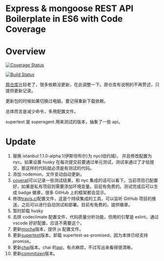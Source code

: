 # Express & mongoose REST API Boilerplate in ES6 with Code Coverage

# Overview

[![Coverage Status](https://coveralls.io/repos/github/soulsands/server_boilerplate/badge.svg?branch=master)](https://coveralls.io/github/soulsands/server_boilerplate?branch=master)

[![Build Status](https://travis-ci.com/soulsands/server_boilerplate.svg?branch=master)](https://travis-ci.com/soulsands/server_boilerplate)

[原仓库](https://github.com/kunalkapadia/express-mongoose-es6-rest-api)比较老了，很多依赖没更新，在此调整一下。原仓库有说明的不再赘述，只提供更新记录。

更新包的时候如果切换过电脑，要记得重新下载依赖。

总体而言是减少命令，多用配置文件。

supertest 是 superagent 用来测试的版本，抽象了一些 api。

# Update

1. 替换 istanbul:1.1.0-alpha.1(伊斯坦布尔)为 nyc(纽约城)， 并且修改配置为 nyc。如果设置 husky 在每次提交前要通过单元测试，测试率通过了才给提交，那这样的代码就必须是有测试的代码。
2. 添加 nodemon，文件变动自动更新。
3. [coverall](https://github.com/istanbuljs/nyc/blob/HEAD/docs/setup-coveralls.md)可以记录一些测试结果，和 nyc 集成的话可以看下。当前项目已配置好，如果是私有项目则需要添加环境变量。目前有免费的。测试完成后可以生成 badge 徽章，很多 GitHub 上的框架都会显示。
4. 修改[travis.ci](https://www.travis-ci.org/)配置文件，这是个持续集成的工具，可以监听 GitHub 项目的推送，之后可以进行自动测试和部署。目前有免费的。提供徽章。
5. 暂时卸载 husky
6. 去除 codeclimate 配置文件，代码质量分析功能，但用的引擎是 eslint，通过 vscode 好好配置，应该不需要这个。
7. 更新[mocha](https://mochajs.org/)版本，提供 js 配置文件。
8. 更新[supertest](https://www.npmjs.com/package/supertest)版本。卸载 supertest-as-promised，因为本体已经支持 promise。
9. 更新[chai](https://www.npmjs.com/package/chai)版本。chai 的[api](https://www.chaijs.com/api/bdd/)，有点麻烦，不过写出来看得很清晰。
10. 更新[commitizen](https://www.npmjs.com/package/commitizen)版本。
